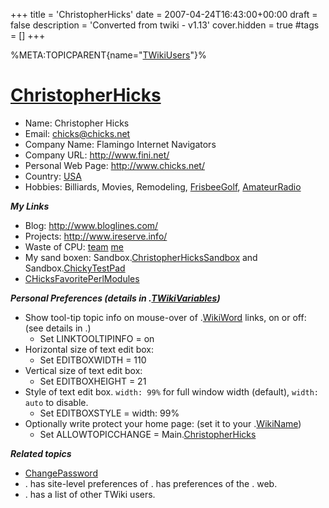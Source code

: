 +++
title = 'ChristopherHicks'
date = 2007-04-24T16:43:00+00:00
draft = false
description = 'Converted from twiki - v1.13'
cover.hidden = true
#tags = []
+++

%META:TOPICPARENT{name="[TWikiUsers](TWikiUsers "wikilink")"}%

# [ChristopherHicks](ChristopherHicks "wikilink")

- Name: Christopher Hicks
- Email: <chicks@chicks.net>
- Company Name: Flamingo Internet Navigators
- Company URL: <http://www.fini.net/>
- Personal Web Page: <http://www.chicks.net/>
- Country: [USA](http://en.wikipedia.org/wiki/Unites_States)
- Hobbies: Billiards, Movies, Remodeling,
  [FrisbeeGolf](FrisbeeGolf "wikilink"),
  [AmateurRadio](AmateurRadio "wikilink")

***My Links***

- Blog: <http://www.bloglines.com/>
- Projects: <http://www.ireserve.info/>
- Waste of CPU:
  [team](http://stats.distributed.net/team/tmsummary.php?project_id=8&team=31403)
  [me](http://stats.distributed.net/participant/psummary.php?project_id=8&id=73444)
- My sand boxen:
  Sandbox.[ChristopherHicksSandbox](ChristopherHicksSandbox "wikilink")
  and Sandbox.[ChickyTestPad](ChickyTestPad "wikilink")
- [CHicksFavoritePerlModules](CHicksFavoritePerlModules "wikilink")

***Personal Preferences (details in
<span class="twiki-macro TWIKIWEB"></span>.[TWikiVariables](TWikiVariables "wikilink"))***

- Show tool-tip topic info on mouse-over of
  <span class="twiki-macro TWIKIWEB"></span>.[WikiWord](WikiWord "wikilink")
  links, on or off: (see details in
  <span class="twiki-macro TWIKIWEB"></span>.<span class="twiki-macro WIKIPREFSTOPIC"></span>)
  - Set LINKTOOLTIPINFO = on
- Horizontal size of text edit box:
  - Set EDITBOXWIDTH = 110
- Vertical size of text edit box:
  - Set EDITBOXHEIGHT = 21
- Style of text edit box. `width: 99%` for full window width (default),
  `width: auto` to disable.
  - Set EDITBOXSTYLE = width: 99%
- Optionally write protect your home page: (set it to your
  <span class="twiki-macro TWIKIWEB"></span>.[WikiName](WikiName "wikilink"))
  - Set ALLOWTOPICCHANGE =
    Main.[ChristopherHicks](ChristopherHicks "wikilink")

***Related topics***

- [ChangePassword](ChangePassword "wikilink")
- <span class="twiki-macro TWIKIWEB"></span>.<span class="twiki-macro WIKIPREFSTOPIC"></span>
  has site-level preferences of
  <span class="twiki-macro WIKITOOLNAME"></span>.
  <span class="twiki-macro WEBPREFSTOPIC"></span> has preferences of the
  <span class="twiki-macro WIKITOOLNAME"></span>.<span class="twiki-macro WEB"></span>
  web.
- <span class="twiki-macro MAINWEB"></span>.<span class="twiki-macro WIKIUSERSTOPIC"></span>
  has a list of other TWiki users.
